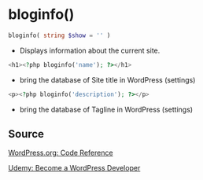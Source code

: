 # bloginfo()

```php
bloginfo( string $show = '' )
```
- Displays information about the current site.

```php
<h1><?php bloginfo('name'); ?></h1> 
```
- bring the database of Site title in WordPress (settings)

```php
<p><?php bloginfo('description'); ?></p>
```
- bring the database of Tagline in WordPress (settings)

## Source
[WordPress.org: Code Reference](https://developer.wordpress.org/reference/functions/bloginfo/)

[Udemy: Become a WordPress Developer](https://www.udemy.com/course/become-a-wordpress-developer-php-javascript/)